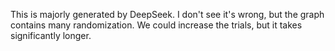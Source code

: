 This is majorly generated by DeepSeek. I don't see it's wrong, but the graph contains many randomization. We could increase the trials, but it takes significantly longer.